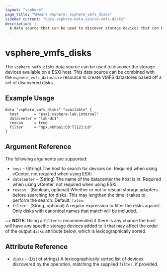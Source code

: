 ```yaml
---
layout: "vsphere"
page_title: "VMware vSphere: vsphere_vmfs_disks"
sidebar_current: "docs-vsphere-data-source-vmfs-disks"
description: |-
  A data source that can be used to discover storage devices that can be used for VMFS datastores.
---
```


# vsphere\_vmfs\_disks

The `vsphere_vmfs_disks` data source can be used to discover the storage
devices available on a ESXi host. This data source can be combined with the
`vsphere_vmfs_datastore` resource to create VMFS datastores based off a set of
discovered disks.

## Example Usage

```hcl
data "vsphere_vmfs_disks" "available" {
  host       = "esx1.vsphere-lab.internal"
  datacenter = "lab-dc1"
  rescan     = true
  filter     = "mpx.vmhba1:C0:T[12]:L0"
}
```

## Argument Reference

The following arguments are supported:

* `host` - (String) The host to search for devices on. Required when using
  vCenter, not required when using ESXi.
* `datacenter` - (String) The name of the datacenter the host is in. Required
  when using vCenter, not required when using ESXi.
* `rescan` - (Boolean, optional) Whether or not to rescan storage adapters
  before searching for disks. This may lengthen the time it takes to perform
  the search. Default: `false`.
* `filter` - (String, optional) A regular expression to filter the disks
  against. Only disks with canonical names that match will be included. 

~> **NOTE:** Using a `filter` is recommended if there is any chance the host
will have any specific storage devices added to it that may affect the order of
the output `disks` attribute below, which is lexicographically sorted.

## Attribute Reference

* `disks` - (List of strings) A lexicographically sorted list of devices
  discovered by the operation, matching the supplied `filter`, if provided.

